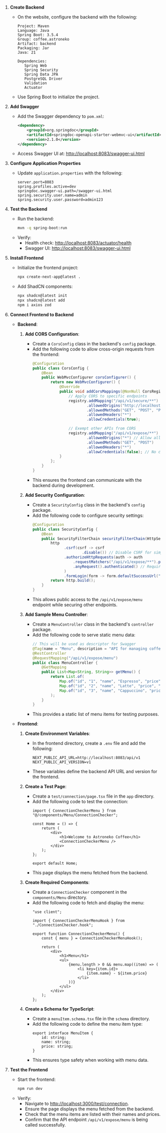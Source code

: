 1. **Create Backend**
   - On the website, configure the backend with the following:
     ```
     Project: Maven
     Language: Java
     Spring Boot: 3.5.4
     Group: coffee.astroneko
     Artifact: backend
     Packaging: Jar
     Java: 21

     Dependencies:
        Spring Web
        Spring Security
        Spring Data JPA
        PostgreSQL Driver
        Validation
        Actuator
     ```
   - Use Spring Boot to initialize the project.

2. **Add Swagger**
   - Add the Swagger dependency to `pom.xml`:
     ```xml
     <dependency>
         <groupId>org.springdoc</groupId>
         <artifactId>springdoc-openapi-starter-webmvc-ui</artifactId>
         <version>2.1.0</version>
     </dependency>
     ```
   - Access Swagger UI at: [http://localhost:8083/swagger-ui.html](http://localhost:8083/swagger-ui.html)

3. **Configure Application Properties**
   - Update `application.properties` with the following:
     ```properties
     server.port=8083
     spring.profiles.active=dev
     springdoc.swagger-ui.path=/swagger-ui.html
     spring.security.user.name=admin
     spring.security.user.password=admin123
     ```

4. **Test the Backend**
   - Run the backend:
     ```bash
     mvn -q spring-boot:run
     ```
   - Verify:
     - Health check: [http://localhost:8083/actuator/health](http://localhost:8083/actuator/health)
     - Swagger UI: [http://localhost:8083/swagger-ui.html](http://localhost:8083/swagger-ui.html)

5. **Install Frontend**
   - Initialize the frontend project:
     ```bash
     npx create-next-app@latest .
     ```
   - Add ShadCN components:
     ```bash
     npx shadcn@latest init
     npx shadcn@latest add
     npm i axios zod
     ```

6. **Connect Frontend to Backend**
   - **Backend**:
     1. **Add CORS Configuration**:
        - Create a `CorsConfig` class in the backend's `config` package.
        - Add the following code to allow cross-origin requests from the frontend:
          ```java
          @Configuration
          public class CorsConfig {
              @Bean
              public WebMvcConfigurer corsConfigurer() {
                  return new WebMvcConfigurer() {
                      @Override
                      public void addCorsMappings(@NonNull CorsRegistry registry) {
                          // Apply CORS to specific endpoints
                          registry.addMapping("/api/v1/secure/**")
                                  .allowedOrigins("http://localhost:3000")  // Allow frontend origin
                                  .allowedMethods("GET", "POST", "PUT", "DELETE")
                                  .allowedHeaders("*")
                                  .allowCredentials(true);

                          // Exempt other APIs from CORS
                          registry.addMapping("/api/v1/expose/**")
                                  .allowedOrigins("*") // Allow all origins for admin APIs
                                  .allowedMethods("GET", "POST")
                                  .allowedHeaders("*")
                                  .allowCredentials(false); // No credentials for admin APIs
                      }
                  };
              }
          }
          ```
        - This ensures the frontend can communicate with the backend during development.

     2. **Add Security Configuration**:
        - Create a `SecurityConfig` class in the backend's `config` package.
        - Add the following code to configure security settings:
          ```java
          @Configuration
          public class SecurityConfig {
              @Bean
              public SecurityFilterChain securityFilterChain(HttpSecurity http) throws Exception {
                  http
                        .csrf(csrf -> csrf
                                .disable()) // Disable CSRF for simplicity during development
                        .authorizeHttpRequests(auth -> auth
                            .requestMatchers("/api/v1/expose/**").permitAll() // Allow public access to /menu
                            .anyRequest().authenticated() // Require authentication for other endpoints
                        )
                        .formLogin(form -> form.defaultSuccessUrl("/home", true)); // Updated form login configuration
                  return http.build();
              }
          }
          ```
        - This allows public access to the `/api/v1/expose/menu` endpoint while securing other endpoints.

     3. **Add Sample Menu Controller**:
        - Create a `MenuController` class in the backend's `controller` package.
        - Add the following code to serve static menu data:
          ```java
          // This will be used as descriptor for Swagger
          @Tag(name = "Menu", description = "API for managing coffee shop menu")
          @RestController
          @RequestMapping("/api/v1/expose/menu")
          public class MenuController {
              @GetMapping
              public List<Map<String, String>> getMenu() {
                  return List.of(
                      Map.of("id", "1", "name", "Espresso", "price", "3.00"),
                      Map.of("id", "2", "name", "Latte", "price", "4.50"),
                      Map.of("id", "3", "name", "Cappuccino", "price", "4.00")
                  );
              }
          }
          ```
        - This provides a static list of menu items for testing purposes.

   - **Frontend**:
     1. **Create Environment Variables**:
        - In the frontend directory, create a `.env` file and add the following:
          ```env
          NEXT_PUBLIC_API_URL=http://localhost:8083/api/v1
          NEXT_PUBLIC_API_VERSION=v1
          ```
        - These variables define the backend API URL and version for the frontend.

     2. **Create a Test Page**:
        - Create a `test/connection/page.tsx` file in the `app` directory.
        - Add the following code to test the connection:
          ```tsx
          import { ConnectionCheckerMenu } from "@/components/Menu/ConnectionChecker";

          const Home = () => {
              return (
                  <div>
                      <h1>Welcome to Astroneko Coffee</h1>
                      <ConnectionCheckerMenu />
                  </div>
              );
          };

          export default Home;
          ```
        - This page displays the menu fetched from the backend.

     3. **Create Required Components**:
        - Create a `ConnectionChecker` component in the `components/Menu` directory.
        - Add the following code to fetch and display the menu:
          ```tsx
          "use client";

          import { ConnectionCheckerMenuHook } from "./ConnectionChecker.hook";

          export function ConnectionCheckerMenu() {
              const { menu } = ConnectionCheckerMenuHook();

              return (
                  <div>
                      <h1>Menu</h1>
                      <ul>
                          {menu.length > 0 && menu.map((item) => (
                              <li key={item.id}>
                                  {item.name} - ${item.price}
                              </li>
                          ))}
                      </ul>
                  </div>
              );
          };
          ```

     5. **Create a Schema for TypeScript**:
        - Create a `menuItem.schema.tsx` file in the `schema` directory.
        - Add the following code to define the menu item type:
          ```tsx
          export interface MenuItem {
              id: string;
              name: string;
              price: string;
          }
          ```
        - This ensures type safety when working with menu data.

7. **Test the Frontend**
   - Start the frontend:
     ```bash
     npm run dev
     ```
   - Verify:
     - Navigate to [http://localhost:3000/test/connection](http://localhost:3000/test/connection).
     - Ensure the page displays the menu fetched from the backend.
     - Check that the menu items are listed with their names and prices.
     - Confirm that the API endpoint `/api/v1/expose/menu` is being called successfully.